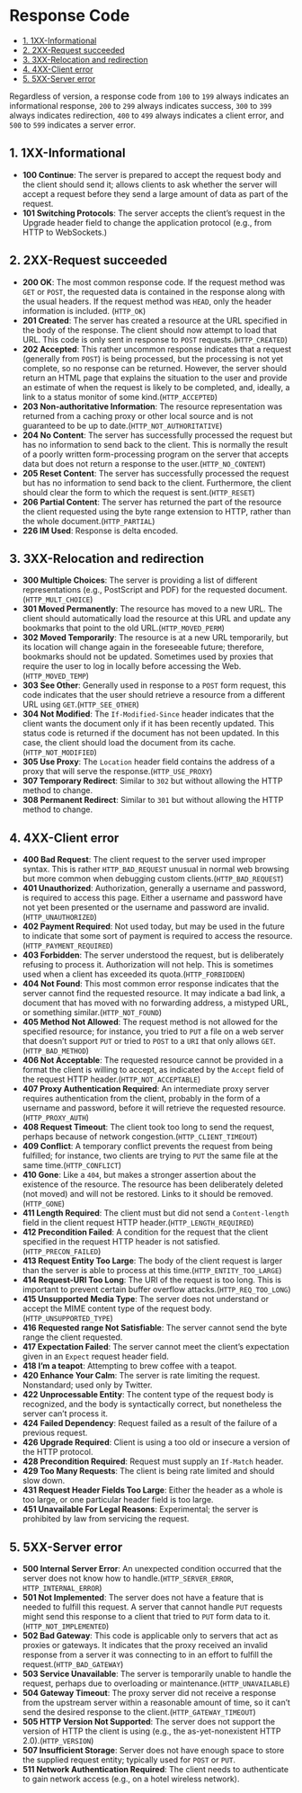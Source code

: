 # Response Code

<!-- TOC -->

- [1. 1XX-Informational](#1-1xx-informational)
- [2. 2XX-Request succeeded](#2-2xx-request-succeeded)
- [3. 3XX-Relocation and redirection](#3-3xx-relocation-and-redirection)
- [4. 4XX-Client error](#4-4xx-client-error)
- [5. 5XX-Server error](#5-5xx-server-error)

<!-- /TOC -->

Regardless of version, a response code from `100` to `199` always indicates an informational response, `200` to `299` always indicates success, `300` to `399` always indicates redirection, `400` to `499` always indicates a client error, and `500` to `599` indicates a server error.

## 1. 1XX-Informational

- **100 Continue**: The server is prepared to accept the request body and the client should send it; allows clients to ask whether the server will accept a request before they send a large amount of data as part of the request.
- **101 Switching Protocols**: The server accepts the client’s request in the Upgrade header field to change the application protocol (e.g., from HTTP to WebSockets.)

## 2. 2XX-Request succeeded

- **200 OK**: The most common response code. If the request method was `GET` or `POST`, the requested data is contained in the response along with the usual headers. If the request method was `HEAD`, only the header information is included. (`HTTP_OK`)
- **201 Created**: The server has created a resource at the URL specified in the body of the response. The client should now attempt to load that URL. This code is only sent in response to `POST` requests.(`HTTP_CREATED`)
- **202 Accepted**: This rather uncommon response indicates that a request (generally from `POST`) is being processed, but the processing is not yet complete, so no response can be returned. However, the server should return an HTML page that explains the situation to the user and provide an estimate of when the request is likely to be completed, and, ideally, a link to a status monitor of some kind.(`HTTP_ACCEPTED`)
- **203 Non-authoritative Information**: The resource representation was returned from a caching proxy or other local source and is not guaranteed to be up to date.(`HTTP_NOT_AUTHORITATIVE`)
- **204 No Content**: The server has successfully processed the request but has no information to send back to the client. This is normally the result of a poorly written form-processing program on the server that accepts data but does not return a response to the user.(`HTTP_NO_CONTENT`)
- **205 Reset Content**: The server has successfully processed the request but has no information to send back to the client. Furthermore, the client should clear the form to which the request is sent.(`HTTP_RESET`)
- **206 Partial Content**: The server has returned the part of the resource the client requested using the byte range extension to HTTP, rather than the whole document.(`HTTP_PARTIAL`)
- **226 IM Used**: Response is delta encoded.

## 3. 3XX-Relocation and redirection

- **300 Multiple Choices**: The server is providing a list of different representations (e.g., PostScript and PDF) for the requested document.(`HTTP_MULT_CHOICE`)
- **301 Moved Permanently**: The resource has moved to a new URL. The client should automatically load the resource at this URL and update any bookmarks that point to the old URL.(`HTTP_MOVED_PERM`)
- **302 Moved Temporarily**: The resource is at a new URL temporarily, but its location will change again in the foreseeable future; therefore, bookmarks should not be updated. Sometimes used by proxies that require the user to log in locally before accessing the Web.(`HTTP_MOVED_TEMP`)
- **303 See Other**: Generally used in response to a `POST` form request, this code indicates that the user should retrieve a resource from a different URL using `GET`.(`HTTP_SEE_OTHER`)
- **304 Not Modified**: The `If-Modified-Since` header indicates that the client wants the document only if it has been recently updated. This status code is returned if the document has not been updated. In this case, the client should load the document from its cache.(`HTTP_NOT_MODIFIED`)
- **305 Use Proxy**: The `Location` header field contains the address of a proxy that will serve the response.(`HTTP_USE_PROXY`)
- **307 Temporary Redirect**: Similar to `302` but without allowing the HTTP method to change.
- **308 Permanent Redirect**: Similar to `301` but without allowing the HTTP method to change.

## 4. 4XX-Client error

- **400 Bad Request**: The client request to the server used improper syntax. This is rather `HTTP_BAD_REQUEST` unusual in normal web browsing but more common when debugging custom clients.(`HTTP_BAD_REQUEST`)
- **401 Unauthorized**: Authorization, generally a username and password, is required to access this page. Either a username and password have not yet been presented or the username and password are invalid.(`HTTP_UNAUTHORIZED`)
- **402 Payment Required**: Not used today, but may be used in the future to indicate that some sort of payment is required to access the resource.(`HTTP_PAYMENT_REQUIRED`)
- **403 Forbidden**: The server understood the request, but is deliberately refusing to process it. Authorization will not help. This is sometimes used when a client has exceeded its quota.(`HTTP_FORBIDDEN`)
- **404 Not Found**: This most common error response indicates that the server cannot find the requested resource. It may indicate a bad link, a document that has moved with no forwarding address, a mistyped URL, or something similar.(`HTTP_NOT_FOUND`)
- **405 Method Not Allowed**: The request method is not allowed for the specified resource; for instance, you tried to `PUT` a file on a web server that doesn’t support `PUT` or tried to `POST` to a `URI` that only allows `GET`.(`HTTP_BAD_METHOD`)
- **406 Not Acceptable**: The requested resource cannot be provided in a format the client is willing to accept, as indicated by the `Accept` field of the request HTTP header.(`HTTP_NOT_ACCEPTABLE`)
- **407 Proxy Authentication Required**: An intermediate proxy server requires authentication from the client, probably in the form of a username and password, before it will retrieve the requested resource.(`HTTP_PROXY_AUTH`)
- **408 Request Timeout**: The client took too long to send the request, perhaps because of network congestion.(`HTTP_CLIENT_TIMEOUT`)
- **409 Conflict**: A temporary conflict prevents the request from being fulfilled; for instance, two clients are trying to `PUT` the same file at the same time.(`HTTP_CONFLICT`)
- **410 Gone**: Like a `404`, but makes a stronger assertion about the existence of the resource. The resource has been deliberately deleted (not moved) and will not be restored. Links to it should be removed.(`HTTP_GONE`)
- **411 Length Required**: The client must but did not send a `Content-length` field in the client request HTTP header.(`HTTP_LENGTH_REQUIRED`)
- **412 Precondition Failed**: A condition for the request that the client specified in the request HTTP header is not satisfied.(`HTTP_PRECON_FAILED`)
- **413 Request Entity Too Large**: The body of the client request is larger than the server is able to process at this time.(`HTTP_ENTITY_TOO_LARGE`)
- **414 Request-URI Too Long**: The URI of the request is too long. This is important to prevent certain buffer overflow attacks.(`HTTP_REQ_TOO_LONG`)
- **415 Unsupported Media Type**: The server does not understand or accept the MIME content type of the request body.(`HTTP_UNSUPPORTED_TYPE`)
- **416 Requested range Not Satisfiable**: The server cannot send the byte range the client requested.
- **417 Expectation Failed**: The server cannot meet the client’s expectation given in an `Expect` request header field.
- **418 I’m a teapot**: Attempting to brew coffee with a teapot.
- **420 Enhance Your Calm**: The server is rate limiting the request. Nonstandard; used only by Twitter.
- **422 Unprocessable Entity**: The content type of the request body is recognized, and the body is syntactically correct, but nonetheless the server can’t process it.
- **424 Failed Dependency**: Request failed as a result of the failure of a previous request.
- **426 Upgrade Required**: Client is using a too old or insecure a version of the HTTP protocol.
- **428 Precondition Required**: Request must supply an `If-Match` header.
- **429 Too Many Requests**: The client is being rate limited and should slow down.
- **431 Request Header Fields Too Large**: Either the header as a whole is too large, or one particular header field is too large.
- **451 Unavailable For Legal Reasons**: Experimental; the server is prohibited by law from servicing the request.

## 5. 5XX-Server error

- **500 Internal Server Error**: An unexpected condition occurred that the server does not know how to handle.(`HTTP_SERVER_ERROR`, `HTTP_INTERNAL_ERROR`)
- **501 Not Implemented**: The server does not have a feature that is needed to fulfill this request. A server that cannot handle `PUT` requests might send this response to a client that tried to `PUT` form data to it.(`HTTP_NOT_IMPLEMENTED`)
- **502 Bad Gateway**: This code is applicable only to servers that act as proxies or gateways. It indicates that the proxy received an invalid response from a server it was connecting to in an effort to fulfill the request.(`HTTP_BAD_GATEWAY`)
- **503 Service Unavailable**: The server is temporarily unable to handle the request, perhaps due to overloading or maintenance.(`HTTP_UNAVAILABLE`)
- **504 Gateway Timeout**: The proxy server did not receive a response from the upstream server within a reasonable amount of time, so it can’t send the desired response to the client.(`HTTP_GATEWAY_TIMEOUT`)
- **505 HTTP Version Not Supported**: The server does not support the version of HTTP the client is using (e.g., the as-yet-nonexistent HTTP 2.0).(`HTTP_VERSION`)
- **507 Insufficient Storage**: Server does not have enough space to store the supplied request entity; typically used for `POST` or `PUT`.
- **511 Network Authentication Required**: The client needs to authenticate to gain network access (e.g., on a hotel wireless network).
